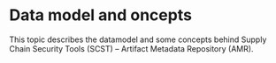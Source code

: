 # Data model and oncepts

This topic describes the datamodel and some concepts behind Supply Chain Security Tools (SCST) – Artifact Metadata Repository (AMR).